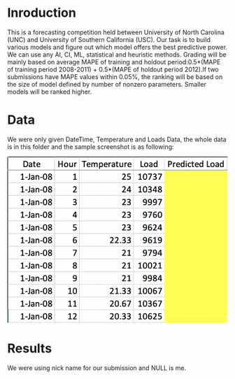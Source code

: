 # Inroduction

This is a forecasting competition held between University of North Carolina (UNC) and University of Southern California (USC). Our task is to build various models and figure out which model  offers the best predictive power. We can use any AI, CI, ML, statistical and heuristic methods. Grading will be mainly based on average MAPE of training and holdout period:0.5*(MAPE of training period 2008-2011) + 0.5*(MAPE of holdout period 2012).If two submissions have MAPE values within 0.05%, the ranking will be based on the size of model defined by number of nonzero parameters. Smaller models will be ranked higher.

# Data

We were only given DateTime, Temperature and Loads Data, the whole data is in this folder and the sample screenshot is as following: 

<img src="img/Data Sample.jpeg"></img>

# Results

We were using nick name for our submission and NULL is me.

